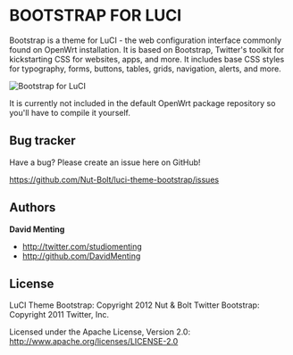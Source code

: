 BOOTSTRAP FOR LUCI
=================

Bootstrap is a theme for LuCI - the web configuration interface commonly found on OpenWrt installation. It is based on Bootstrap, Twitter's toolkit for kickstarting CSS for websites, apps, and more. 
It includes base CSS styles for typography, forms, buttons, tables, grids, navigation, alerts, and more.

![Bootstrap for LuCI](http://nut-bolt.nl/assets/LuCI-bootstrap.png)

It is currently not included in the default OpenWrt package repository so you'll have to compile it yourself.


Bug tracker
-----------

Have a bug? Please create an issue here on GitHub!

https://github.com/Nut-Bolt/luci-theme-bootstrap/issues


Authors
-------

**David Menting**

+ http://twitter.com/studiomenting
+ http://github.com/DavidMenting

License
---------------------

LuCI Theme Bootstrap: Copyright 2012 Nut & Bolt
Twitter Bootstrap: Copyright 2011 Twitter, Inc.

Licensed under the Apache License, Version 2.0: http://www.apache.org/licenses/LICENSE-2.0
